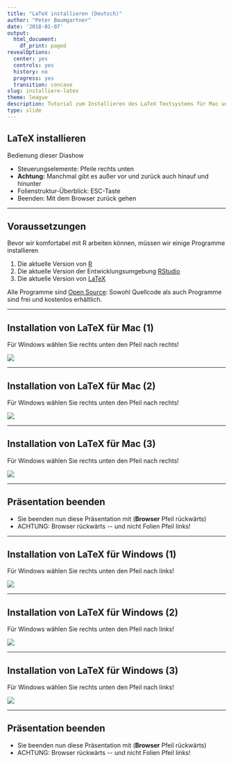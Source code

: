```yaml
---
title: "LaTeX installieren (Deutsch)"
author: "Peter Baumgartner"
date: '2018-01-07'
output:
  html_document:
    df_print: paged
revealOptions:
  center: yes
  controls: yes
  history: no
  progress: yes
  transition: concave
slug: installiere-latex
theme: league
description: Tutorial zum Installieren des LaTeX Textsystems für Mac und Windows
type: slide
---
```


## LaTeX installieren

Bedienung dieser Diashow

- Steuerungselemente: Pfeile rechts unten
- **Achtung:** Manchmal gibt es außer vor und zurück auch hinauf und hinunter
- Folienstruktur-Überblick: ESC-Taste
- Beenden: Mit dem Browser zurück gehen

---

## Voraussetzungen

Bevor wir komfortabel mit R arbeiten können, müssen wir einige Programme installieren

1. Die aktuelle Version von [R](https://cran.r-project.org/)
2. Die aktuelle Version der Entwicklungsumgebung [RStudio](https://www.rstudio.com/products/rstudio/download/)
3. Die aktuelle Version von [LaTeX](https://www.latex-project.org/get/)

Alle Programme sind [Open Source](http://praxistipps.chip.de/open-source-was-ist-das-genau_12877): Sowohl Quellcode als auch Programme sind frei und kostenlos erhältlich.

---

## Installation von LaTeX für Mac (1)

Für Windows wählen Sie rechts unten den Pfeil nach rechts!

<img src="/img/latex-installation-deutsch/1-1_MacOS-Startpage-min.png">
<!-- .element height="40%" width="40%" -->

___

## Installation von LaTeX für Mac (2)

Für Windows wählen Sie rechts unten den Pfeil nach rechts!

<img src="/img/latex-installation-deutsch/1-2_MacOS-Distribution-min.png">
<!-- .element height="70%" width="70%" -->

___

## Installation von LaTeX für Mac (3)

Für Windows wählen Sie rechts unten den Pfeil nach rechts!

<img src="/img/latex-installation-deutsch/1-3_MacOS-Download-min.png">
<!-- .element height="70%" width="70%" -->

___

## Präsentation beenden

- Sie beenden nun diese Präsentation mit (**Browser** Pfeil rückwärts)
- ACHTUNG: Browser rückwärts -- und nicht Folien Pfeil links!

---

## Installation von LaTeX für Windows (1)

Für Windows wählen Sie rechts unten den Pfeil nach links!

<img src="/img/latex-installation-deutsch/2-1_Windows-Startpage-min.png">
<!-- .element height="40%" width="40%" -->

___

## Installation von LaTeX für Windows (2)

Für Windows wählen Sie rechts unten den Pfeil nach links!

<img src="/img/latex-installation-deutsch/2-2_Windows-TexLive-Distribution-min.png">
<!-- .element height="70%" width="70%" -->

___

## Installation von LaTeX für Windows (3)

Für Windows wählen Sie rechts unten den Pfeil nach links!

<img src="/img/latex-installation-deutsch/2-3_Windows-Download-min.png">
<!-- .element height="70%" width="70%" -->

___

## Präsentation beenden

- Sie beenden nun diese Präsentation mit (**Browser** Pfeil rückwärts)
- ACHTUNG: Browser rückwärts -- und nicht Folien Pfeil links!

